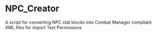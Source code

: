# NPC_Creator
A script for converting NPC stat blocks into Combat Manager compliant XML files for import
Test Permissions
